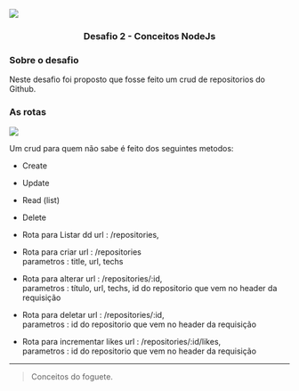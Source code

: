 <!-- # bootcamp-gostack-desafios -->
![](../images/header.png)

<h3 align="center">  Desafio 2 - Conceitos NodeJs </h3>

### Sobre o desafio

Neste desafio foi proposto que fosse feito um crud de repositorios do Github.

### As rotas

![](../images/rotas.PNG)

Um crud para quem não sabe é feito dos seguintes metodos:

- Create
- Update
- Read (list)
- Delete

- Rota para Listar  dd
    url : /repositories, 

- Rota para criar
    url : /repositories
    <br>parametros : title, url, techs 

- Rota para alterar
    url : /repositories/:id,
    <br>parametros :  título, url, techs, id do repositorio que vem no header da requisição

- Rota para deletar
    url : /repositories/:id,
    <br>parametros : id do repositorio que vem no header da requisição 

- Rota para incrementar likes
    url : /repositories/:id/likes,
    <br>parametros : id do repositorio que vem no header da requisição 

---

> Conceitos do foguete. 
